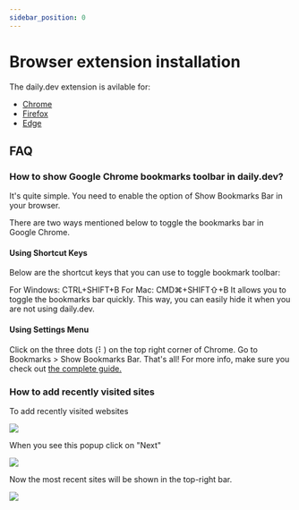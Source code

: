 ```yaml
---
sidebar_position: 0
---
```


# Browser extension installation

The daily.dev extension is avilable for:

- [Chrome](https://chrome.google.com/webstore/detail/dailydev-the-homepage-dev/jlmpjdjjbgclbocgajdjefcidcncaied?hl=en)
- [Firefox](https://addons.mozilla.org/en-US/firefox/addon/daily/)
- [Edge](https://microsoftedge.microsoft.com/addons/detail/dailydev-the-homepage-/cbdhgldgiancdheindpekpcbkccpjaeb?hl=en-GB)

## FAQ

### How to show Google Chrome bookmarks toolbar in daily.dev?

It's quite simple. You need to enable the option of Show Bookmarks Bar in your browser.

There are two ways mentioned below to toggle the bookmarks bar in Google Chrome. 

#### Using Shortcut Keys

Below are the shortcut keys that you can use to toggle bookmark toolbar:

For Windows: CTRL+SHIFT+B
For Mac: CMD⌘+SHIFT⇧+B
It allows you to toggle the bookmarks bar quickly. This way, you can easily hide it when you are not using daily.dev.

#### Using Settings Menu

Click on the three dots (⠇) on the top right corner of Chrome. Go to Bookmarks > Show Bookmarks Bar. That's all! For more info, make sure you check out [the complete guide.](https://dev.to/dailydotdev/view-google-chrome-s-bookmarks-toolbar-in-daily-27gk)

### How to add recently visited sites

To add recently visited websites

![](https://daily-now-res.cloudinary.com/image/upload/v1636397166/docs/test16.png)

When you see this popup click on "Next"

![](https://daily-now-res.cloudinary.com/image/upload/v1636397535/docs/test17.jpg)


Now the most recent sites will be shown in the top-right bar.

![](https://daily-now-res.cloudinary.com/image/upload/v1636397535/docs/test18.jpg)